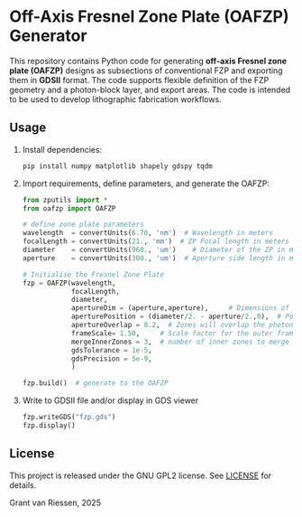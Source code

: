# Off-Axis Fresnel Zone Plate (OAFZP) Generator

This repository contains Python code for generating **off-axis Fresnel zone plate (OAFZP)** designs as subsections of conventional FZP and exporting them in **GDSII** format. The code supports flexible definition of the FZP geometry and a photon-block layer, and export areas. The code is intended to be used to develop lithographic fabrication workflows.  

## Usage

1. Install dependencies:

   ```bash
   pip install numpy matplotlib shapely gdspy tqdm
   ```

1. Import requirements, define parameters, and generate the OAFZP:

    ```python
    from zputils import *
    from oafzp import OAFZP

    # define zone plate parameters
    wavelength  = convertUnits(6.70, 'nm')  # Wavelength in meters
    focalLength = convertUnits(21., 'mm')  # ZP Focal length in meters
    diameter    = convertUnits(960., 'um')    # Diameter of the ZP in meters
    aperture    = convertUnits(300., 'um')  # Aperture side length in meters

    # Initialise the Fresnel Zone Plate
    fzp = OAFZP(wavelength, 
                focalLength, 
                diameter,
                apertureDim = (aperture,aperture),     # Dimensions of the photon block (width, height) in meters
                aperturePosition = (diameter/2. - aperture/2.,0),  # Position of the photon block aperture center in meters, relative to the FZP center.
                apertureOverlap = 0.2,  # Zones will overlap the photon block by this fraction of the aperture dimension in each direction..
                frameScale= 1.50,     # Scale factor for the outer frame in which the FZP and photon block are contained. Relative to the PB aperture.
                mergeInnerZones = 3,  # number of inner zones to merge with photon block 
                gdsTolerance = 1e-5,    
                gdsPrecision = 5e-9,
                )

    fzp.build()  # generate to the OAFZP
    ```

3. Write to GDSII file and/or display in GDS viewer

    ```python
    fzp.writeGDS("fzp.gds")  
    fzp.display()  
    ```

## License

This project is released under the GNU GPL2 license. See [LICENSE](LICENSE)
for details.

Grant van Riessen, 2025